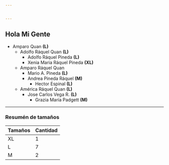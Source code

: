 ```yaml
---


---
```


<h2 id="hola-mi-gente">Hola Mi Gente</h2>
<ul>
<li>Amparo Quan <strong>(L)</strong>
<ul>
<li>Adolfo Ráquel Quan <strong>(L)</strong>
<ul>
<li>Adolfo Ráquel Pineda <strong>(L)</strong></li>
<li>Xenia Maria Ráquel Pineda <strong>(XL)</strong></li>
</ul>
</li>
<li>Amparo Ráquel Quan
<ul>
<li>Mario A. Pineda <strong>(L)</strong></li>
<li>Andrea Pineda Ráquel <strong>(M)</strong>
<ul>
<li>Hector Espinal <strong>(L)</strong></li>
</ul>
</li>
</ul>
</li>
<li>América Ráquel Quan <strong>(L)</strong>
<ul>
<li>Jose Carlos Vega R. <strong>(L)</strong>
<ul>
<li>Grazia María Padgett <strong>(M)</strong></li>
</ul>
</li>
</ul>
</li>
</ul>
</li>
</ul>
<hr>
<h3 id="resumén-de-tamaños">Resumén de tamaños</h3>

<table>
<thead>
<tr>
<th>Tamaños</th>
<th>Cantidad</th>
</tr>
</thead>
<tbody>
<tr>
<td>XL</td>
<td>1</td>
</tr>
<tr>
<td>L</td>
<td>7</td>
</tr>
<tr>
<td>M</td>
<td>2</td>
</tr>
</tbody>
</table>
